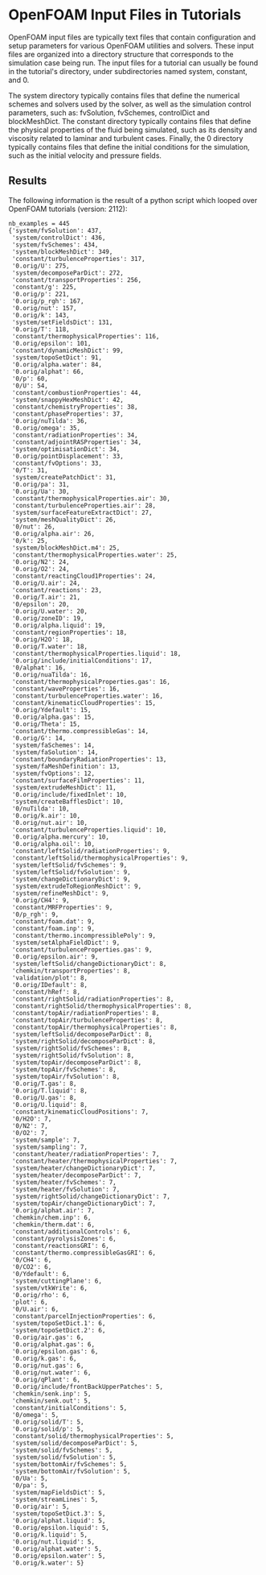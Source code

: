 # OpenFOAM Input Files in Tutorials

OpenFOAM input files are typically text files that contain configuration and setup
parameters for various OpenFOAM utilities and solvers. These input files are organized
into a directory structure that corresponds to the simulation case being run. The input
files for a tutorial can usually be found in the tutorial's directory, under
subdirectories named system, constant, and 0.

The system directory typically contains files that define the numerical schemes and
solvers used by the solver, as well as the simulation control parameters, such as:
fvSolution, fvSchemes, controlDict and blockMeshDict. The constant directory typically
contains files that define the physical properties of the fluid being simulated, such as
its density and viscosity related to laminar and turbulent cases. Finally, the 0
directory typically contains files that define the initial conditions for the simulation,
such as the initial velocity and pressure fields.

## Results

The following information is the result of a python script which looped over OpenFOAM
tutorials (version: 2112):

```
nb_examples = 445
{'system/fvSolution': 437,
 'system/controlDict': 436,
 'system/fvSchemes': 434,
 'system/blockMeshDict': 349,
 'constant/turbulenceProperties': 317,
 '0.orig/U': 275,
 'system/decomposeParDict': 272,
 'constant/transportProperties': 256,
 'constant/g': 225,
 '0.orig/p': 221,
 '0.orig/p_rgh': 167,
 '0.orig/nut': 157,
 '0.orig/k': 143,
 'system/setFieldsDict': 131,
 '0.orig/T': 118,
 'constant/thermophysicalProperties': 116,
 '0.orig/epsilon': 101,
 'constant/dynamicMeshDict': 99,
 'system/topoSetDict': 91,
 '0.orig/alpha.water': 84,
 '0.orig/alphat': 66,
 '0/p': 60,
 '0/U': 54,
 'constant/combustionProperties': 44,
 'system/snappyHexMeshDict': 42,
 'constant/chemistryProperties': 38,
 'constant/phaseProperties': 37,
 '0.orig/nuTilda': 36,
 '0.orig/omega': 35,
 'constant/radiationProperties': 34,
 'constant/adjointRASProperties': 34,
 'system/optimisationDict': 34,
 '0.orig/pointDisplacement': 33,
 'constant/fvOptions': 33,
 '0/T': 31,
 'system/createPatchDict': 31,
 '0.orig/pa': 31,
 '0.orig/Ua': 30,
 'constant/thermophysicalProperties.air': 30,
 'constant/turbulenceProperties.air': 28,
 'system/surfaceFeatureExtractDict': 27,
 'system/meshQualityDict': 26,
 '0/nut': 26,
 '0.orig/alpha.air': 26,
 '0/k': 25,
 'system/blockMeshDict.m4': 25,
 'constant/thermophysicalProperties.water': 25,
 '0.orig/N2': 24,
 '0.orig/O2': 24,
 'constant/reactingCloud1Properties': 24,
 '0.orig/U.air': 24,
 'constant/reactions': 23,
 '0.orig/T.air': 21,
 '0/epsilon': 20,
 '0.orig/U.water': 20,
 '0.orig/zoneID': 19,
 '0.orig/alpha.liquid': 19,
 'constant/regionProperties': 18,
 '0.orig/H2O': 18,
 '0.orig/T.water': 18,
 'constant/thermophysicalProperties.liquid': 18,
 '0.orig/include/initialConditions': 17,
 '0/alphat': 16,
 '0.orig/nuaTilda': 16,
 'constant/thermophysicalProperties.gas': 16,
 'constant/waveProperties': 16,
 'constant/turbulenceProperties.water': 16,
 'constant/kinematicCloudProperties': 15,
 '0.orig/Ydefault': 15,
 '0.orig/alpha.gas': 15,
 '0.orig/Theta': 15,
 'constant/thermo.compressibleGas': 14,
 '0.orig/G': 14,
 'system/faSchemes': 14,
 'system/faSolution': 14,
 'constant/boundaryRadiationProperties': 13,
 'system/faMeshDefinition': 13,
 'system/fvOptions': 12,
 'constant/surfaceFilmProperties': 11,
 'system/extrudeMeshDict': 11,
 '0.orig/include/fixedInlet': 10,
 'system/createBafflesDict': 10,
 '0/nuTilda': 10,
 '0.orig/k.air': 10,
 '0.orig/nut.air': 10,
 'constant/turbulenceProperties.liquid': 10,
 '0.orig/alpha.mercury': 10,
 '0.orig/alpha.oil': 10,
 'constant/leftSolid/radiationProperties': 9,
 'constant/leftSolid/thermophysicalProperties': 9,
 'system/leftSolid/fvSchemes': 9,
 'system/leftSolid/fvSolution': 9,
 'system/changeDictionaryDict': 9,
 'system/extrudeToRegionMeshDict': 9,
 'system/refineMeshDict': 9,
 '0.orig/CH4': 9,
 'constant/MRFProperties': 9,
 '0/p_rgh': 9,
 'constant/foam.dat': 9,
 'constant/foam.inp': 9,
 'constant/thermo.incompressiblePoly': 9,
 'system/setAlphaFieldDict': 9,
 'constant/turbulenceProperties.gas': 9,
 '0.orig/epsilon.air': 9,
 'system/leftSolid/changeDictionaryDict': 8,
 'chemkin/transportProperties': 8,
 'validation/plot': 8,
 '0.orig/IDefault': 8,
 'constant/hRef': 8,
 'constant/rightSolid/radiationProperties': 8,
 'constant/rightSolid/thermophysicalProperties': 8,
 'constant/topAir/radiationProperties': 8,
 'constant/topAir/turbulenceProperties': 8,
 'constant/topAir/thermophysicalProperties': 8,
 'system/leftSolid/decomposeParDict': 8,
 'system/rightSolid/decomposeParDict': 8,
 'system/rightSolid/fvSchemes': 8,
 'system/rightSolid/fvSolution': 8,
 'system/topAir/decomposeParDict': 8,
 'system/topAir/fvSchemes': 8,
 'system/topAir/fvSolution': 8,
 '0.orig/T.gas': 8,
 '0.orig/T.liquid': 8,
 '0.orig/U.gas': 8,
 '0.orig/U.liquid': 8,
 'constant/kinematicCloudPositions': 7,
 '0/H2O': 7,
 '0/N2': 7,
 '0/O2': 7,
 'system/sample': 7,
 'system/sampling': 7,
 'constant/heater/radiationProperties': 7,
 'constant/heater/thermophysicalProperties': 7,
 'system/heater/changeDictionaryDict': 7,
 'system/heater/decomposeParDict': 7,
 'system/heater/fvSchemes': 7,
 'system/heater/fvSolution': 7,
 'system/rightSolid/changeDictionaryDict': 7,
 'system/topAir/changeDictionaryDict': 7,
 '0.orig/alphat.air': 7,
 'chemkin/chem.inp': 6,
 'chemkin/therm.dat': 6,
 'constant/additionalControls': 6,
 'constant/pyrolysisZones': 6,
 'constant/reactionsGRI': 6,
 'constant/thermo.compressibleGasGRI': 6,
 '0/CH4': 6,
 '0/CO2': 6,
 '0/Ydefault': 6,
 'system/cuttingPlane': 6,
 'system/vtkWrite': 6,
 '0.orig/rho': 6,
 'plot': 6,
 '0/U.air': 6,
 'constant/parcelInjectionProperties': 6,
 'system/topoSetDict.1': 6,
 'system/topoSetDict.2': 6,
 '0.orig/air.gas': 6,
 '0.orig/alphat.gas': 6,
 '0.orig/epsilon.gas': 6,
 '0.orig/k.gas': 6,
 '0.orig/nut.gas': 6,
 '0.orig/nut.water': 6,
 '0.orig/qPlant': 6,
 '0.orig/include/frontBackUpperPatches': 5,
 'chemkin/senk.inp': 5,
 'chemkin/senk.out': 5,
 'constant/initialConditions': 5,
 '0/omega': 5,
 '0.orig/solid/T': 5,
 '0.orig/solid/p': 5,
 'constant/solid/thermophysicalProperties': 5,
 'system/solid/decomposeParDict': 5,
 'system/solid/fvSchemes': 5,
 'system/solid/fvSolution': 5,
 'system/bottomAir/fvSchemes': 5,
 'system/bottomAir/fvSolution': 5,
 '0/Ua': 5,
 '0/pa': 5,
 'system/mapFieldsDict': 5,
 'system/streamLines': 5,
 '0.orig/air': 5,
 'system/topoSetDict.3': 5,
 '0.orig/alphat.liquid': 5,
 '0.orig/epsilon.liquid': 5,
 '0.orig/k.liquid': 5,
 '0.orig/nut.liquid': 5,
 '0.orig/alphat.water': 5,
 '0.orig/epsilon.water': 5,
 '0.orig/k.water': 5}
```

